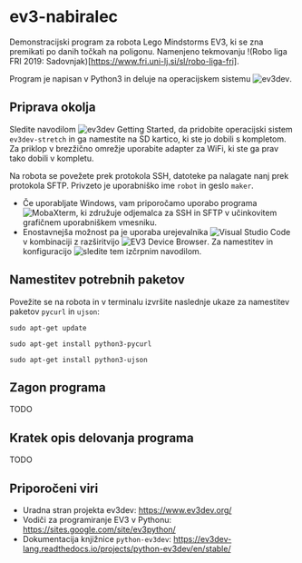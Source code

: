 # ev3-nabiralec
Demonstracijski program za robota Lego Mindstorms EV3, ki se zna premikati po danih točkah na poligonu. Namenjeno tekmovanju !(Robo liga FRI 2019: Sadovnjak)[https://www.fri.uni-lj.si/sl/robo-liga-fri].

Program je napisan v Python3 in deluje na operacijskem sistemu ![ev3dev](https://www.ev3dev.org/). 

## Priprava okolja

Sledite navodilom ![ev3dev Getting Started](https://www.ev3dev.org/docs/getting-started/), da pridobite operacijski sistem `ev3dev-stretch` in ga namestite na SD kartico, ki ste jo dobili s kompletom. Za priklop v brezžično omrežje uporabite adapter za WiFi, ki ste ga prav tako dobili v kompletu.

Na robota se povežete prek protokola SSH, datoteke pa nalagate nanj prek protokola SFTP. Privzeto je uporabniško ime `robot` in geslo `maker`. 
 - Če uporabljate Windows, vam priporočamo uporabo programa ![MobaXterm](https://mobaxterm.mobatek.net/), ki združuje odjemalca za SSH in SFTP v učinkovitem grafičnem uporabniškem vmesniku.
 - Enostavnejša možnost pa je uporaba urejevalnika ![Visual Studio Code](https://code.visualstudio.com/) v kombinaciji z razširitvijo ![EV3 Device Browser](https://github.com/ev3dev/vscode-ev3dev-browser). Za namestitev in konfiguracijo ![sledite tem izčrpnim navodilom](https://sites.google.com/site/ev3python/setting-up-vs-code). 

## Namestitev potrebnih paketov

Povežite se na robota in v terminalu izvršite naslednje ukaze za namestitev paketov `pycurl` in `ujson`:

`sudo apt-get update`

`sudo apt-get install python3-pycurl`

`sudo apt-get install python3-ujson`

## Zagon programa
TODO

## Kratek opis delovanja programa
TODO
 
## Priporočeni viri
- Uradna stran projekta ev3dev: https://www.ev3dev.org/
- Vodiči za programiranje EV3 v Pythonu: https://sites.google.com/site/ev3python/
- Dokumentacija knjižnice `python-ev3dev`: https://ev3dev-lang.readthedocs.io/projects/python-ev3dev/en/stable/ 









